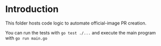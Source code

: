 # Introduction

This folder hosts code logic to automate official-image PR creation.

You can run the tests with `go test ./...` and execute the main program with `go run main.go`
